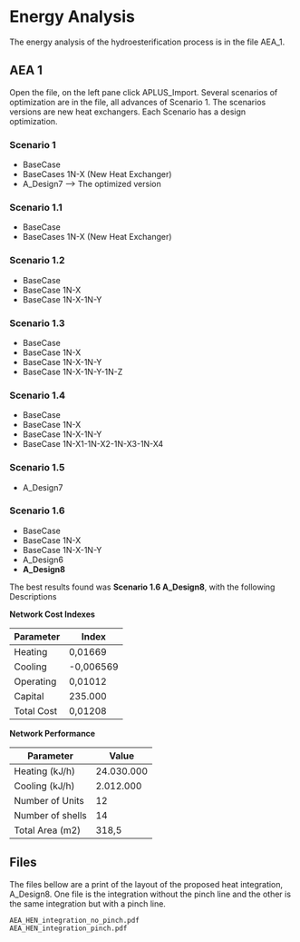 # Energy Analysis 

The energy analysis of the hydroesterification process is in the file AEA_1. 

## AEA 1

Open the file, on the left pane click APLUS_Import. Several scenarios of optimization are in the file, all advances of Scenario 1. The scenarios versions are new heat exchangers. Each Scenario has a design optimization.



### Scenario 1

- BaseCase 
- BaseCases 1N-X (New Heat Exchanger)
- A_Design7 --> The optimized version

### Scenario 1.1

- BaseCase 
- BaseCases 1N-X (New Heat Exchanger)

### Scenario 1.2

- BaseCase
- BaseCase 1N-X
- BaseCase 1N-X-1N-Y

### Scenario 1.3

- BaseCase
- BaseCase 1N-X
- BaseCase 1N-X-1N-Y
- BaseCase 1N-X-1N-Y-1N-Z

### Scenario 1.4

- BaseCase
- BaseCase 1N-X
- BaseCase 1N-X-1N-Y
- BaseCase 1N-X1-1N-X2-1N-X3-1N-X4

### Scenario 1.5

- A_Design7

### Scenario 1.6

- BaseCase
- BaseCase 1N-X
- BaseCase 1N-X-1N-Y
- A_Design6
- **A_Design8**

The best results found was **Scenario 1.6 A_Design8**, with the following Descriptions

**Network Cost Indexes**

| Parameter  | Index     |
| ---------- | --------- |
| Heating    | 0,01669   |
| Cooling    | -0,006569 |
| Operating  | 0,01012   |
| Capital    | 235.000   |
| Total Cost | 0,01208   |

**Network Performance**

| Parameter        | Value      |
| ---------------- | ---------- |
| Heating (kJ/h)   | 24.030.000 |
| Cooling (kJ/h)   | 2.012.000  |
| Number of Units  | 12         |
| Number of shells | 14         |
| Total Area (m2)  | 318,5      |



## Files

The files bellow are a print of the layout of the proposed heat integration, A_Design8. One file is the integration without the pinch line and the other is the same integration but with a pinch line.

````
AEA_HEN_integration_no_pinch.pdf
AEA_HEN_integration_pinch.pdf
````











#
